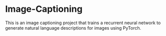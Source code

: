 # Image-Captioning
This is an image captioning project that trains a recurrent neural network to generate natural language descriptions for images using PyTorch.
